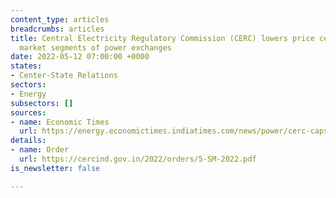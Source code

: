```yaml
---
content_type: articles
breadcrumbs: articles
title: Central Electricity Regulatory Commission (CERC) lowers price ceiling in all
  market segments of power exchanges
date: 2022-05-12 07:00:00 +0000
states:
- Center-State Relations
sectors:
- Energy
subsectors: []
sources:
- name: Economic Times
  url: https://energy.economictimes.indiatimes.com/news/power/cerc-caps-all-market-segments-on-power-exchanges-till-jun-30/91389126
details:
- name: Order
  url: https://cercind.gov.in/2022/orders/5-SM-2022.pdf
is_newsletter: false

---
```

